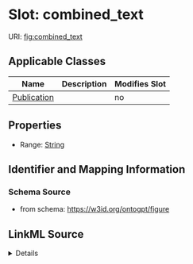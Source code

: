 

# Slot: combined_text

URI: [fig:combined_text](http://w3id.org/ontogpt/figure-templatecombined_text)



<!-- no inheritance hierarchy -->





## Applicable Classes

| Name | Description | Modifies Slot |
| --- | --- | --- |
| [Publication](Publication.md) |  |  no  |







## Properties

* Range: [String](String.md)





## Identifier and Mapping Information







### Schema Source


* from schema: https://w3id.org/ontogpt/figure




## LinkML Source

<details>
```yaml
name: combined_text
from_schema: https://w3id.org/ontogpt/figure
rank: 1000
alias: combined_text
owner: Publication
domain_of:
- Publication
range: string

```
</details>
